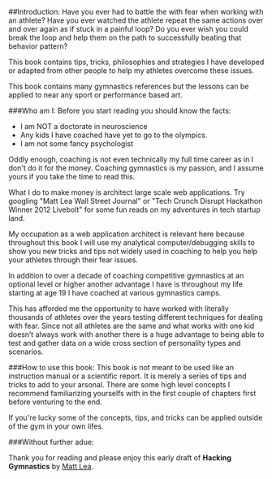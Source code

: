 ##Introduction:
Have you ever had to battle the with fear when working with an athlete? Have you ever watched the athlete repeat the same actions over and over again as if stuck in a painful loop? Do you ever wish you could break the loop and help them on the path to successfully beating that behavior pattern?

This book contains tips, tricks, philosophies and strategies I have developed or adapted from other people to help my athletes overcome these issues. 

This book contains many gymnastics references but the lessons can be applied to near any sport or performance based art.

###Who am I:
Before you start reading you should know the facts:

* I am NOT a doctorate in neuroscience
* Any kids I have coached have yet to go to the olympics.
* I am not some fancy psychologist

Oddly enough, coaching is not even technically my full time career as in I don't do it for the money. Coaching gymnastics is my passion, and I assume yours if you take the time to read this.

What I do to make money is architect large scale web applications. Try googling "Matt Lea Wall Street Journal" or "Tech Crunch Disrupt Hackathon Winner 2012 Livebolt" for some fun reads on my adventures in tech startup land.

My occupation as a web application architect is relevant here because throughout this book I will use my analytical computer/debugging skills to show you new tricks and tips not widely used in coaching to help you help your athletes through their fear issues.

In addition to over a decade of coaching competitive gymnastics at an optional level or higher another advantage I have is throughout my life starting at age 19 I have coached at various gymnastics camps. 

This has afforded me the opportunity to have worked with literally thousands of athletes over the years testing different techniques for dealing with fear. Since not all athletes are the same and what works with one kid doesn’t always work with another there is a huge advantage to being able to test and gather data on a wide cross section of personality types and scenarios.


###How to use this book:
This book is not meant to be used like an instruction manual or a scientific report. It is merely a series of tips and tricks to add to your arsonal. There are some high level concepts I recommend familiarizing yourselfs with in the first couple of chapters first before venturing to the end.

If you're lucky some of the concepts, tips, and tricks can be applied outside of the gym in your own lifes.

###Without further adue:

Thank you for reading and please enjoy this early draft of **Hacking Gymnastics** by [Matt Lea](http://shiporgetoffthepot.com?utm_source=hacking_gymnastics).


